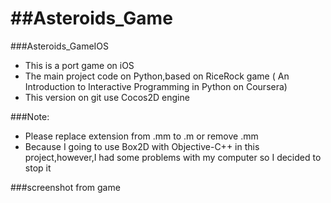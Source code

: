 ##Asteroids_Game
==============

###Asteroids_GameIOS
- This is a port game on iOS
- The main project code on Python,based on RiceRock game ( An Introduction to Interactive Programming in Python  on Coursera)
- This version on git use Cocos2D engine 

###Note:
- Please replace extension from .mm to .m or remove .mm 
- Because I going to use Box2D with Objective-C++ in this project,however,I had some problems with my computer so I decided to stop it

###screenshot from game


